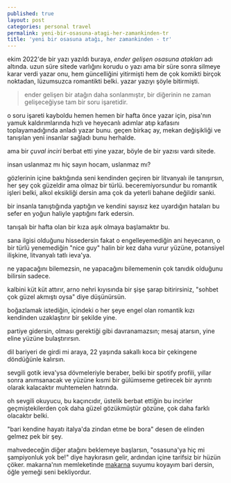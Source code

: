 ```yaml
---
published: true
layout: post
categories: personal travel
permalink: yeni-bir-osasuna-atagi-her-zamankinden-tr
title: 'yeni bir osasuna atağı, her zamankinden - tr'
---
```

ekim 2022'de bir yazı yazıldı buraya, _ender gelişen osasuna atakları_ adı altında. uzun süre sitede varlığını korudu o yazı ama bir süre sonra silmeye karar verdi yazar onu, hem güncelliğini yitirmişti hem de çok komikti birçok noktadan, lüzumsuzca romantikti belki. yazar yazıyı şöyle bitirmişti. 

> ender gelişen bir atağın daha sonlanmıştır, bir diğerinin ne zaman gelişeceğiyse tam bir soru işaretidir.

o soru işareti kayboldu hemen hemen bir hafta önce yazar için, pisa'nın yamuk kaldırımlarında hızlı ve heyecanlı adımlar atıp kafasını toplayamadığında anladı yazar bunu. geçen birkaç ay, mekan değişikliği ve tanışılan yeni insanlar sağladı bunu herhalde.

ama bir _çuval inciri_ berbat etti yine yazar, böyle de bir yazısı vardı sitede.

insan uslanmaz mı hiç sayın hocam, uslanmaz mı?

gözlerinin içine baktığında seni kendinden geçiren bir litvanyalı ile tanışırsın, her şey çok güzeldir ama olmaz bir türlü. beceremiyorsundur bu romantik işleri belki, alkol eksikliği dersin ama çok da yeterli bahane değildir sanki.

bir insanla tanıştığında yaptığın ve kendini sayısız kez uyardığın hataları bu sefer en yoğun haliyle yaptığını fark edersin.

tanışalı bir hafta olan bir kıza aşık olmaya başlamaktır bu.

sana ilgisi olduğunu hissedersin fakat o engelleyemediğin ani heyecanın, o bir türlü yenemediğin "nice guy" halin bir kez daha vurur yüzüne, potansiyel ilişkine, litvanyalı tatlı ieva'ya.

ne yapacağını bilemezsin, ne yapacağını bilememenin çok tanıdık olduğunu bilirsin sadece. 

kalbini küt küt attırır, arno nehri kıyısında bir şişe şarap bitirirsiniz, "sohbet çok güzel akmıştı oysa" diye düşünürsün.

boğazlamak istediğin, içindeki o her şeye engel olan romantik kızı kendinden uzaklaştırır bir şekilde yine. 

partiye gidersin, olması gerektiği gibi davranamazsın; mesaj atarsın, yine eline yüzüne bulaştırırsın. 

dil bariyeri de girdi mi araya, 22 yaşında sakallı koca bir çekingene döndüğünle kalırsın.

sevgili gotik ieva'ysa dövmeleriyle beraber, belki bir spotify profili, yıllar sonra anımsanacak ve yüzüne kısmi bir gülümseme getirecek bir ayrıntı olarak kalacaktır muhtemelen hatrında.

oh sevgili okuyucu, bu kaçıncıdır, üstelik berbat ettiğin bu incirler geçmiştekilerden çok daha güzel gözükmüştür gözüne, çok daha farklı olacaktır belki.

"bari kendine hayatı italya'da zindan etme be bora" desen de elinden gelmez pek bir şey.

mahvedeceğin diğer atağını beklemeye başlarsın, "osasuna'ya hiç mi şampiyonluk yok be!" diye haykırasın gelir, ardından içine tarifsiz bir hüzün çöker. makarna'nın memleketinde [makarna](https://boraoden.net/makarna-tr) suyumu koyayım bari dersin, öğle yemeği seni bekliyordur.
